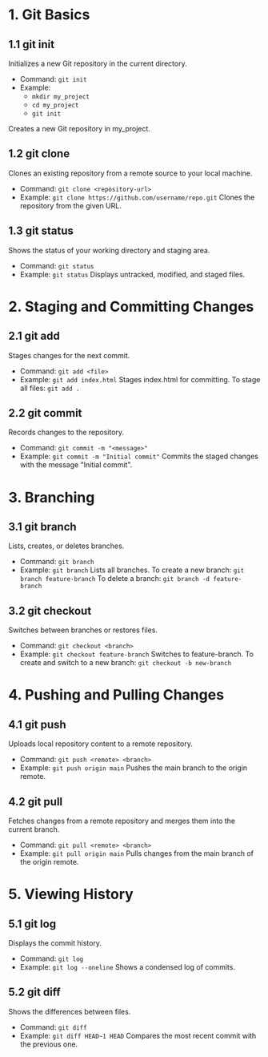 # 1. Git Basics
## 1.1 git init
Initializes a new Git repository in the current directory.
- Command: `git init`
- Example:
    - `mkdir my_project`
    - `cd my_project`
    - `git init`

Creates a new Git repository in my_project.

## 1.2 git clone
Clones an existing repository from a remote source to your local machine.
- Command: `git clone <repository-url>`
- Example: `git clone https://github.com/username/repo.git`
Clones the repository from the given URL.

## 1.3 git status
Shows the status of your working directory and staging area.
- Command: `git status`
- Example: `git status`
Displays untracked, modified, and staged files.

# 2. Staging and Committing Changes

## 2.1 git add
Stages changes for the next commit.
- Command: `git add <file>`
- Example: `git add index.html`
Stages index.html for committing.
To stage all files: `git add .`

## 2.2 git commit
Records changes to the repository.
- Command: `git commit -m "<message>"`
- Example: `git commit -m "Initial commit"`
Commits the staged changes with the message "Initial commit".

# 3. Branching
## 3.1 git branch
Lists, creates, or deletes branches.
- Command: `git branch`
- Example: `git branch`
Lists all branches.
To create a new branch: `git branch feature-branch`
To delete a branch: `git branch -d feature-branch`

## 3.2 git checkout
Switches between branches or restores files.
- Command: `git checkout <branch>`
- Example: `git checkout feature-branch`
Switches to feature-branch.
To create and switch to a new branch: `git checkout -b new-branch`

# 4. Pushing and Pulling Changes
## 4.1 git push
Uploads local repository content to a remote repository.
- Command: `git push <remote> <branch>`
- Example: `git push origin main`
Pushes the main branch to the origin remote.

## 4.2 git pull
Fetches changes from a remote repository and merges them into the current branch.
- Command: `git pull <remote> <branch>`
- Example: `git pull origin main`
Pulls changes from the main branch of the origin remote.

# 5. Viewing History
## 5.1 git log
Displays the commit history.
- Command: `git log`
- Example: `git log --oneline`
Shows a condensed log of commits.

## 5.2 git diff
Shows the differences between files.
- Command: `git diff`
- Example: `git diff HEAD~1 HEAD`
Compares the most recent commit with the previous one.
